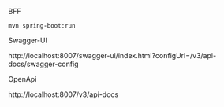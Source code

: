 BFF

    mvn spring-boot:run

Swagger-UI

http://localhost:8007/swagger-ui/index.html?configUrl=/v3/api-docs/swagger-config

OpenApi

http://localhost:8007/v3/api-docs